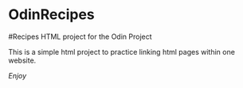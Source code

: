 # OdinRecipes
#Recipes HTML project for the Odin Project

This is a simple html project to practice linking html pages within one website.

*Enjoy*